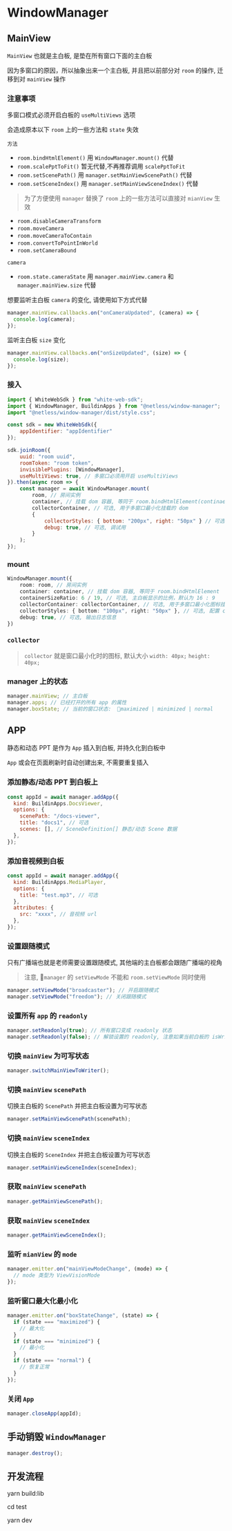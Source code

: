# WindowManager

## MainView

`MainView` 也就是主白板, 是垫在所有窗口下面的主白板

因为多窗口的原因，所以抽象出来一个主白板, 并且把以前部分对 `room` 的操作, 迁移到对 `mainView` 操作

### 注意事项

多窗口模式必须开启白板的 `useMultiViews` 选项

会造成原本以下 `room` 上的一些方法和 `state` 失效

`方法`

- `room.bindHtmlElement()` 用 `WindowManager.mount()` 代替
- `room.scalePptToFit()` 暂无代替,不再推荐调用 `scalePptToFit`
- `room.setScenePath()` 用 `manager.setMainViewScenePath()` 代替
- `room.setSceneIndex()` 用 `manager.setMainViewSceneIndex()` 代替

> 为了方便使用 `manager` 替换了 `room` 上的一些方法可以直接对 `mianView` 生效

- `room.disableCameraTransform`
- `room.moveCamera`
- `room.moveCameraToContain`
- `room.convertToPointInWorld`
- `room.setCameraBound`

`camera`

- `room.state.cameraState` 用 `manager.mainView.camera` 和 `manager.mainView.size` 代替

想要监听主白板 `camera` 的变化, 请使用如下方式代替

```javascript
manager.mainView.callbacks.on("onCameraUpdated", (camera) => {
  console.log(camera);
});
```

监听主白板 `size` 变化

```javascript
manager.mainView.callbacks.on("onSizeUpdated", (size) => {
  console.log(size);
});
```


### 接入

```javascript
import { WhiteWebSdk } from "white-web-sdk";
import { WindowManager, BuildinApps } from "@netless/window-manager";
import "@netless/window-manager/dist/style.css";

const sdk = new WhiteWebSdk({
    appIdentifier: "appIdentifier"
});

sdk.joinRoom({
    uuid: "room uuid",
    roomToken: "room token",
    invisiblePlugins: [WindowManager],
    useMultiViews: true, // 多窗口必须用开启 useMultiViews
}).then(async room => {
    const manager = await WindowManager.mount(
        room, // 房间实例
        container, // 挂载 dom 容器, 等同于 room.bindHtmlElement(continaer)
        collectorContainer, // 可选, 用于多窗口最小化挂载的 dom
        {
            collectorStyles: { bottom: "200px", right: "50px" } // 可选, 设置 collector 的样式
            debug: true, // 可选, 调试用
        }
    );
});
```

### mount
```typescript
WindowManager.mount({
    room: room, // 房间实例
    container: container, // 挂载 dom 容器, 等同于 room.bindHtmlElement
    containerSizeRatio: 6 / 19, // 可选, 主白板显示的比例，默认为 16 : 9
    collectorContainer: collectorContainer, // 可选, 用于多窗口最小化图标挂载的 dom
    collectorStyles: { bottom: "100px", right: "50px" }, // 可选, 配置 collector 的样式
    debug: true, // 可选, 输出日志信息
})
```

### `collector`

> `collector` 就是窗口最小化时的图标, 默认大小 `width: 40px;` `height: 40px;`

### manager 上的状态

```javascript
manager.mainView; // 主白板
manager.apps; // 已经打开的所有 app 的属性
manager.boxState; // 当前的窗口状态:  maximized | minimized | normal
```

## APP

静态和动态 PPT 是作为 `App` 插入到白板, 并持久化到白板中

`App` 或会在页面刷新时自动创建出来, 不需要重复插入

### 添加静态/动态 PPT 到白板上

```javascript
const appId = await manager.addApp({
  kind: BuildinApps.DocsViewer,
  options: {
    scenePath: "/docs-viewer",
    title: "docs1", // 可选
    scenes: [], // SceneDefinition[] 静态/动态 Scene 数据
  },
});
```

### 添加音视频到白板

```javascript
const appId = await manager.addApp({
  kind: BuildinApps.MediaPlayer,
  options: {
    title: "test.mp3", // 可选
  },
  attributes: {
    src: "xxxx", // 音视频 url
  },
});
```

### 设置跟随模式

只有广播端也就是老师需要设置跟随模式, 其他端的主白板都会跟随广播端的视角
> 注意, `manager` 的 `setViewMode` 不能和 `room.setViewMode` 同时使用
```javascript
manager.setViewMode("broadcaster"); // 开启跟随模式
manager.setViewMode("freedom"); // 关闭跟随模式
```

### 设置所有 `app` 的 `readonly`

```javascript
manager.setReadonly(true); // 所有窗口变成 readonly 状态
manager.setReadonly(false); // 解锁设置的 readonly, 注意如果当前白板的 isWritable 为 false 以白板的状态为最高优先级
```

### 切换 `mainView` 为可写状态

```javascript
manager.switchMainViewToWriter();
```

### 切换 `mainView` `scenePath`

切换主白板的 `ScenePath` 并把主白板设置为可写状态

```javascript
manager.setMainViewScenePath(scenePath);
```

### 切换 `mainView` `sceneIndex`

切换主白板的 `SceneIndex` 并把主白板设置为可写状态

```javascript
manager.setMainViewSceneIndex(sceneIndex);
```

### 获取 `mainView` `scenePath`

```javascript
manager.getMainViewScenePath();
```

### 获取 `mainView` `sceneIndex`

```javascript
manager.getMainViewSceneIndex();
```

### 监听 `mianView` 的 `mode`

```javascript
manager.emitter.on("mainViewModeChange", (mode) => {
  // mode 类型为 ViewVisionMode
});
```

### 监听窗口最大化最小化

```javascript
manager.emitter.on("boxStateChange", (state) => {
  if (state === "maximized") {
    // 最大化
  }
  if (state === "minimized") {
    // 最小化
  }
  if (state === "normal") {
    // 恢复正常
  }
});
```

### 关闭 `App`

```javascript
manager.closeApp(appId);
```

## 手动销毁 `WindowManager`

```javascript
manager.destroy();
```

## 开发流程

yarn build:lib

cd test

yarn dev

